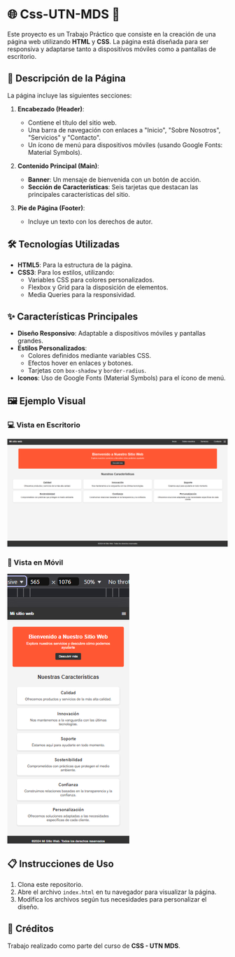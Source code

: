 # 🌐 Css-UTN-MDS 🎨

Este proyecto es un Trabajo Práctico que consiste en la creación de una página web utilizando **HTML** y **CSS**. La página está diseñada para ser responsiva y adaptarse tanto a dispositivos móviles como a pantallas de escritorio.

## 📄 Descripción de la Página

La página incluye las siguientes secciones:

1. **Encabezado (Header)**:

   - Contiene el título del sitio web.
   - Una barra de navegación con enlaces a "Inicio", "Sobre Nosotros", "Servicios" y "Contacto".
   - Un ícono de menú para dispositivos móviles (usando Google Fonts: Material Symbols).

2. **Contenido Principal (Main)**:

   - **Banner**: Un mensaje de bienvenida con un botón de acción.
   - **Sección de Características**: Seis tarjetas que destacan las principales características del sitio.

3. **Pie de Página (Footer)**:
   - Incluye un texto con los derechos de autor.

## 🛠️ Tecnologías Utilizadas

- **HTML5**: Para la estructura de la página.
- **CSS3**: Para los estilos, utilizando:
  - Variables CSS para colores personalizados.
  - Flexbox y Grid para la disposición de elementos.
  - Media Queries para la responsividad.

## ✨ Características Principales

- **Diseño Responsivo**: Adaptable a dispositivos móviles y pantallas grandes.
- **Estilos Personalizados**:
  - Colores definidos mediante variables CSS.
  - Efectos hover en enlaces y botones.
  - Tarjetas con `box-shadow` y `border-radius`.
- **Iconos**: Uso de Google Fonts (Material Symbols) para el ícono de menú.

## 🖼️ Ejemplo Visual

### 💻 Vista en Escritorio

![Vista Escritorio](./FullCss.png)

### 📱 Vista en Móvil

![Vista Móvil](./ResponsiveCss.png)

## 📋 Instrucciones de Uso

1. Clona este repositorio.
2. Abre el archivo `index.html` en tu navegador para visualizar la página.
3. Modifica los archivos según tus necesidades para personalizar el diseño.

## 👥 Créditos

Trabajo realizado como parte del curso de **CSS - UTN MDS**.
